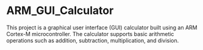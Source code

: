 # ARM_GUI_Calculator
This project is a graphical user interface (GUI) calculator built using an ARM Cortex-M microcontroller. The calculator supports basic arithmetic operations such as addition, subtraction, multiplication, and division.
